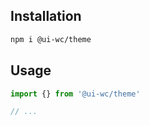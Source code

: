 ## Installation

```sh
npm i @ui-wc/theme
```

## Usage

```ts
import {} from '@ui-wc/theme'

// ...
```
